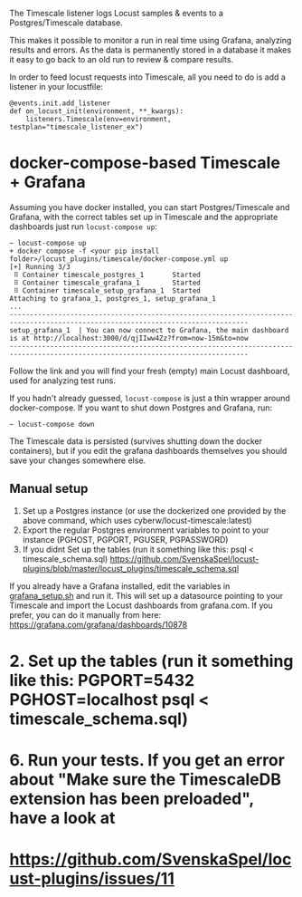 The Timescale listener logs Locust samples & events to a Postgres/Timescale database.

This makes it possible to monitor a run in real time using Grafana, analyzing results and errors. As the data is permanently stored in a database it makes it easy to go back to an old run to review & compare results.

In order to feed locust requests into Timescale, all you need to do is add a listener in your locustfile:

```
@events.init.add_listener
def on_locust_init(environment, **_kwargs):
    listeners.Timescale(env=environment, testplan="timescale_listener_ex")
```

# docker-compose-based Timescale + Grafana

Assuming you have docker installed, you can start Postgres/Timescale and Grafana, with the correct tables set up in Timescale and the appropriate dashboards just run `locust-compose up`:

```
~ locust-compose up
+ docker compose -f <your pip install folder>/locust_plugins/timescale/docker-compose.yml up
[+] Running 3/3
 ⠿ Container timescale_postgres_1       Started
 ⠿ Container timescale_grafana_1        Started
 ⠿ Container timescale_setup_grafana_1  Started
Attaching to grafana_1, postgres_1, setup_grafana_1
...
---------------------------------------------------------------------------------------------------------------------------------
setup_grafana_1  | You can now connect to Grafana, the main dashboard is at http://localhost:3000/d/qjIIww4Zz?from=now-15m&to=now
---------------------------------------------------------------------------------------------------------------------------------
```

Follow the link and you will find your fresh (empty) main Locust dashboard, used for analyzing test runs.

If you hadn't already guessed, `locust-compose` is just a thin wrapper around docker-compose. If you want to shut down Postgres and Grafana, run:

```
~ locust-compose down
```


The Timescale data is persisted (survives shutting down the docker containers), but if you edit the grafana dashboards themselves you should save your changes somewhere else.

## Manual setup

1. Set up a Postgres instance (or use the dockerized one provided by the above command, which uses cyberw/locust-timescale:latest)
2. Export the regular Postgres environment variables to point to your instance (PGHOST, PGPORT, PGUSER, PGPASSWORD)
3. If you didnt Set up the tables  (run it something like this: psql < timescale_schema.sql)
https://github.com/SvenskaSpel/locust-plugins/blob/master/locust_plugins/timescale_schema.sql

If you already have a Grafana installed, edit the variables in [grafana_setup.sh](grafana_setup.sh) and run it. This will set up a datasource pointing to your Timescale and import the Locust dashboards from grafana.com. If you prefer, you can do it manually from here: https://grafana.com/grafana/dashboards/10878


# 2. Set up the tables  (run it something like this: PGPORT=5432 PGHOST=localhost psql < timescale_schema.sql)
# 6. Run your tests. If you get an error about "Make sure the TimescaleDB extension has been preloaded", have a look at
#    https://github.com/SvenskaSpel/locust-plugins/issues/11
